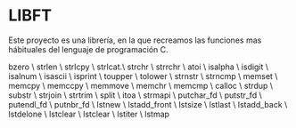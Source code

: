 # LIBFT

Este proyecto es una librería, en la que recreamos las funciones mas hábituales del lenguaje de programación C.


bzero \ strlen \ strlcpy \ strlcat.\	strchr \	strrchr \	atoi \	isalpha \ isdigit \	isalnum \	isascii \ isprint \ toupper \	tolower \ strnstr \	strncmp \	memset
\	memcpy \	memccpy \ memmove \	memchr \	memcmp \ calloc \	strdup \	substr \	strjoin \ strtrim \	split \	itoa \	strmapi \	putchar_fd \	putstr_fd \ putendl_fd 
\ putnbr_fd \ lstnew \ lstadd_front \	lstsize \ lstlast \ lstadd_back \ lstdelone \	lstclear \ lstclear \ lstiter \ lstmap
